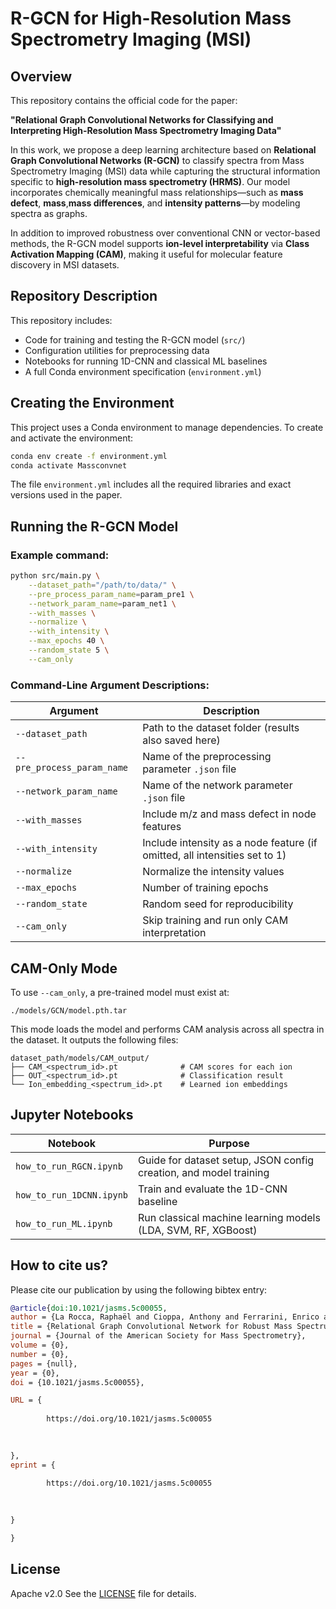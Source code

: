# R-GCN for High-Resolution Mass Spectrometry Imaging (MSI)

## Overview

This repository contains the official code for the paper:

**"Relational Graph Convolutional Networks for Classifying and Interpreting High-Resolution Mass Spectrometry Imaging Data"**


In this work, we propose a deep learning architecture based on **Relational Graph Convolutional Networks (R-GCN)** to classify spectra from Mass Spectrometry Imaging (MSI) data while capturing the structural information specific to **high-resolution mass spectrometry (HRMS)**. Our model incorporates chemically meaningful mass relationships—such as **mass defect**, **mass**,**mass differences**, and **intensity patterns**—by modeling spectra as graphs.

In addition to improved robustness over conventional CNN or vector-based methods, the R-GCN model supports **ion-level interpretability** via **Class Activation Mapping (CAM)**, making it useful for molecular feature discovery in MSI datasets.

## Repository Description

This repository includes:
- Code for training and testing the R-GCN model (`src/`)
- Configuration utilities for preprocessing data
- Notebooks for running 1D-CNN and classical ML baselines
- A full Conda environment specification (`environment.yml`)

## Creating the Environment

This project uses a Conda environment to manage dependencies. To create and activate the environment:

```bash
conda env create -f environment.yml
conda activate Massconvnet
```

The file `environment.yml` includes all the required libraries and exact versions used in the paper.

## Running the R-GCN Model

### Example command:

```bash
python src/main.py \
    --dataset_path="/path/to/data/" \
    --pre_process_param_name=param_pre1 \
    --network_param_name=param_net1 \
    --with_masses \
    --normalize \
    --with_intensity \
    --max_epochs 40 \
    --random_state 5 \
    --cam_only
```

### Command-Line Argument Descriptions:

| Argument                  | Description |
|---------------------------|-------------|
| `--dataset_path`          | Path to the dataset folder (results also saved here) |
| `--pre_process_param_name` | Name of the preprocessing parameter `.json` file |
| `--network_param_name`     | Name of the network parameter `.json` file |
| `--with_masses`            | Include m/z and mass defect in node features |
| `--with_intensity`         | Include intensity as a node feature (if omitted, all intensities set to 1) |
| `--normalize`              | Normalize the intensity values |
| `--max_epochs`             | Number of training epochs |
| `--random_state`           | Random seed for reproducibility |
| `--cam_only`               | Skip training and run only CAM interpretation |

## CAM-Only Mode

To use `--cam_only`, a pre-trained model must exist at:

```
./models/GCN/model.pth.tar
```

This mode loads the model and performs CAM analysis across all spectra in the dataset. It outputs the following files:

```
dataset_path/models/CAM_output/
├── CAM_<spectrum_id>.pt              # CAM scores for each ion
├── OUT_<spectrum_id>.pt              # Classification result
└── Ion_embedding_<spectrum_id>.pt    # Learned ion embeddings
```

## Jupyter Notebooks

| Notebook                      | Purpose |
|------------------------------|---------|
| `how_to_run_RGCN.ipynb`      | Guide for dataset setup, JSON config creation, and model training |
| `how_to_run_1DCNN.ipynb`     | Train and evaluate the 1D-CNN baseline |
| `how_to_run_ML.ipynb`        | Run classical machine learning models (LDA, SVM, RF, XGBoost) |


## How to cite us?
Please cite our publication by using the following bibtex entry:


```bibtex
@article{doi:10.1021/jasms.5c00055,
author = {La Rocca, Raphaël and Cioppa, Anthony and Ferrarini, Enrico and H{\"o}fte, Monica and Van Droogenbroeck, Marc and De Pauw, Edwin and Eppe, Gauthier and Quinton, Loïc},
title = {Relational Graph Convolutional Network for Robust Mass Spectrum Classification},
journal = {Journal of the American Society for Mass Spectrometry},
volume = {0},
number = {0},
pages = {null},
year = {0},
doi = {10.1021/jasms.5c00055},

URL = { 
    
        https://doi.org/10.1021/jasms.5c00055
    
    

},
eprint = { 
    
        https://doi.org/10.1021/jasms.5c00055
    
    

}

}
```

## License

Apache v2.0
See the [LICENSE](LICENSE) file for details.
